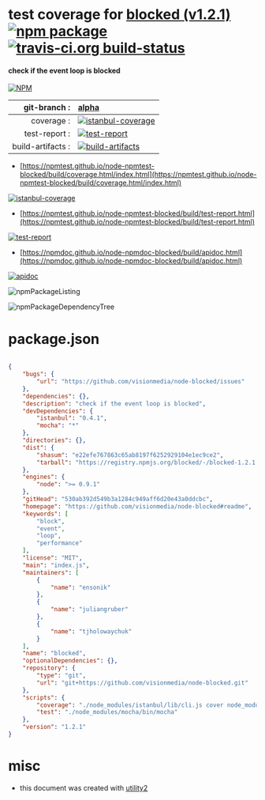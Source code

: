 # test coverage for  [blocked (v1.2.1)](https://github.com/visionmedia/node-blocked#readme)  [![npm package](https://img.shields.io/npm/v/npmtest-blocked.svg?style=flat-square)](https://www.npmjs.org/package/npmtest-blocked) [![travis-ci.org build-status](https://api.travis-ci.org/npmtest/node-npmtest-blocked.svg)](https://travis-ci.org/npmtest/node-npmtest-blocked)
#### check if the event loop is blocked

[![NPM](https://nodei.co/npm/blocked.png?downloads=true&downloadRank=true&stars=true)](https://www.npmjs.com/package/blocked)

| git-branch : | [alpha](https://github.com/npmtest/node-npmtest-blocked/tree/alpha)|
|--:|:--|
| coverage : | [![istanbul-coverage](https://npmtest.github.io/node-npmtest-blocked/build/coverage.badge.svg)](https://npmtest.github.io/node-npmtest-blocked/build/coverage.html/index.html)|
| test-report : | [![test-report](https://npmtest.github.io/node-npmtest-blocked/build/test-report.badge.svg)](https://npmtest.github.io/node-npmtest-blocked/build/test-report.html)|
| build-artifacts : | [![build-artifacts](https://npmtest.github.io/node-npmtest-blocked/glyphicons_144_folder_open.png)](https://github.com/npmtest/node-npmtest-blocked/tree/gh-pages/build)|

- [https://npmtest.github.io/node-npmtest-blocked/build/coverage.html/index.html](https://npmtest.github.io/node-npmtest-blocked/build/coverage.html/index.html)

[![istanbul-coverage](https://npmtest.github.io/node-npmtest-blocked/build/screenCapture.buildCi.browser.%252Ftmp%252Fbuild%252Fcoverage.lib.html.png)](https://npmtest.github.io/node-npmtest-blocked/build/coverage.html/index.html)

- [https://npmtest.github.io/node-npmtest-blocked/build/test-report.html](https://npmtest.github.io/node-npmtest-blocked/build/test-report.html)

[![test-report](https://npmtest.github.io/node-npmtest-blocked/build/screenCapture.buildCi.browser.%252Ftmp%252Fbuild%252Ftest-report.html.png)](https://npmtest.github.io/node-npmtest-blocked/build/test-report.html)

- [https://npmdoc.github.io/node-npmdoc-blocked/build/apidoc.html](https://npmdoc.github.io/node-npmdoc-blocked/build/apidoc.html)

[![apidoc](https://npmdoc.github.io/node-npmdoc-blocked/build/screenCapture.buildCi.browser.%252Ftmp%252Fbuild%252Fapidoc.html.png)](https://npmdoc.github.io/node-npmdoc-blocked/build/apidoc.html)

![npmPackageListing](https://npmtest.github.io/node-npmtest-blocked/build/screenCapture.npmPackageListing.svg)

![npmPackageDependencyTree](https://npmtest.github.io/node-npmtest-blocked/build/screenCapture.npmPackageDependencyTree.svg)



# package.json

```json

{
    "bugs": {
        "url": "https://github.com/visionmedia/node-blocked/issues"
    },
    "dependencies": {},
    "description": "check if the event loop is blocked",
    "devDependencies": {
        "istanbul": "0.4.1",
        "mocha": "*"
    },
    "directories": {},
    "dist": {
        "shasum": "e22efe767863c65ab8197f6252929104e1ec9ce2",
        "tarball": "https://registry.npmjs.org/blocked/-/blocked-1.2.1.tgz"
    },
    "engines": {
        "node": ">= 0.9.1"
    },
    "gitHead": "530ab392d549b3a1284c949aff6d20e43a0ddcbc",
    "homepage": "https://github.com/visionmedia/node-blocked#readme",
    "keywords": [
        "block",
        "event",
        "loop",
        "performance"
    ],
    "license": "MIT",
    "main": "index.js",
    "maintainers": [
        {
            "name": "ensonik"
        },
        {
            "name": "juliangruber"
        },
        {
            "name": "tjholowaychuk"
        }
    ],
    "name": "blocked",
    "optionalDependencies": {},
    "repository": {
        "type": "git",
        "url": "git+https://github.com/visionmedia/node-blocked.git"
    },
    "scripts": {
        "coverage": "./node_modules/istanbul/lib/cli.js cover node_modules/mocha/bin/_mocha -- 'test.js'",
        "test": "./node_modules/mocha/bin/mocha"
    },
    "version": "1.2.1"
}
```



# misc
- this document was created with [utility2](https://github.com/kaizhu256/node-utility2)
